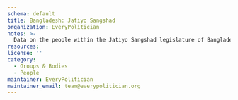 ```yaml
---
schema: default
title: Bangladesh: Jatiyo Sangshad
organization: EveryPolitician
notes: >-
  Data on the people within the Jatiyo Sangshad legislature of Bangladesh.
resources:
license: ''
category:
  - Groups & Bodies
  - People
maintainer: EveryPolitician
maintainer_email: team@everypolitician.org
---
```


